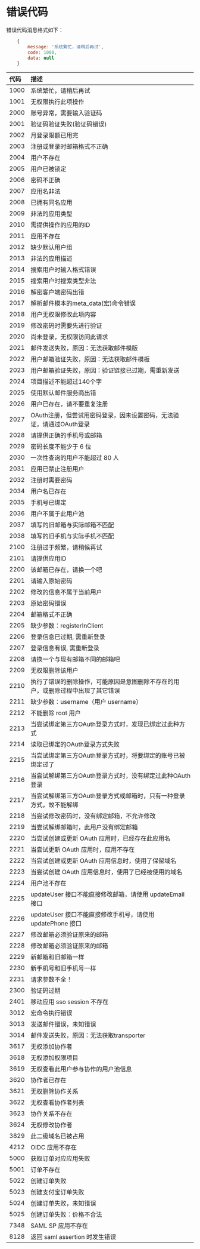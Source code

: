 # 错误代码

错误代码消息格式如下：

```javascript
    {
        message: '系统繁忙，请稍后再试',
        code: 1000,
        data: null
    }
```

| 代码 | 描述 |
| :--- | :--- |
| 1000 | 系统繁忙，请稍后再试 |
| 1001 | 无权限执行此项操作 |
| 2000 | 账号异常，需要输入验证码 |
| 2001 | 验证码验证失败\(验证码错误\) |
| 2002 | 月登录限额已用完 |
| 2003 | 注册或登录时邮箱格式不正确 |
| 2004 | 用户不存在 |
| 2005 | 用户已被锁定 |
| 2006 | 密码不正确 |
| 2007 | 应用名非法 |
| 2008 | 已拥有同名应用 |
| 2009 | 非法的应用类型 |
| 2010 | 需提供操作的应用的ID |
| 2011 | 应用不存在 |
| 2012 | 缺少默认用户组 |
| 2013 | 非法的应用描述 |
| 2014 | 搜索用户时输入格式错误 |
| 2015 | 搜索用户时搜索类型非法 |
| 2016 | 解密客户端密码出错 |
| 2017 | 解析邮件模本的meta\_data\(宏\)命令错误 |
| 2018 | 用户无权限修改此项内容 |
| 2019 | 修改密码时需要先进行验证 |
| 2020 | 尚未登录，无权限访问此请求 |
| 2021 | 邮件发送失败，原因：无法获取邮件模版 |
| 2022 | 用户邮箱验证失败，原因：无法获取邮件模板 |
| 2023 | 用户邮箱验证失败，原因：验证链接已过期，需重新发送 |
| 2024 | 项目描述不能超过140个字 |
| 2025 | 使用默认邮件服务商出错 |
| 2026 | 用户已存在，请不要重复注册 |
| 2027 | OAuth注册，但尝试用密码登录，因未设置密码，无法验证，请通过OAuth登录 |
| 2028 | 请提供正确的手机号或邮箱 |
| 2029 | 密码长度不能少于 6 位 |
| 2030 | 一次性查询的用户不能超过 80 人 |
| 2031 | 应用已禁止注册用户 |
| 2032 | 注册时需要密码 |
| 2034 | 用户名已存在 |
| 2035 | 手机号已绑定 |
| 2036 | 用户不属于此用户池 |
| 2037 | 填写的旧邮箱与实际邮箱不匹配 |
| 2038 | 填写的旧手机与实际手机不匹配 |
| 2100 | 注册过于频繁，请稍候再试 |
| 2101 | 请提供应用ID |
| 2200 | 该邮箱已存在，请换一个吧 |
| 2201 | 请输入原始密码 |
| 2202 | 修改的信息不属于当前用户 |
| 2203 | 原始密码错误 |
| 2204 | 邮箱格式不正确 |
| 2205 | 缺少参数：registerInClient |
| 2206 | 登录信息已过期, 需重新登录 |
| 2207 | 登录信息有误, 需重新登录 |
| 2208 | 请换一个与现有邮箱不同的邮箱吧 |
| 2209 | 无权限删除该用户 |
| 2210 | 执行了错误的删除操作，可能原因是意图删除不存在的用户，或删除过程中出现了其它错误 |
| 2211 | 缺少参数：username（用户 username） |
| 2212 | 不能删除 root 用户 |
| 2213 | 当尝试绑定第三方OAuth登录方式时，发现已绑定过此种方式 |
| 2214 | 读取已绑定的OAuth登录方式失败 |
| 2215 | 当尝试绑定第三方OAuth登录方式时，将要绑定的账号已被绑定过了 |
| 2216 | 当尝试解绑第三方OAuth登录方式时，没有绑定过此种OAuth登录 |
| 2217 | 当尝试解绑第三方OAuth登录方式或邮箱时，只有一种登录方式，故不能解绑 |
| 2218 | 当尝试修改密码时，没有绑定邮箱，不允许修改 |
| 2219 | 当尝试解绑邮箱时，此用户没有绑定邮箱 |
| 2220 | 当尝试创建或更新 OAuth 应用时，已经存在此应用名 |
| 2221 | 当尝试更新 OAuth 应用时，应用不存在 |
| 2222 | 当尝试创建或更新 OAuth 应用信息时，使用了保留域名 |
| 2223 | 当尝试创建 OAuth 应用信息时，使用了已经被使用的域名 |
| 2224 | 用户池不存在 |
| 2225 | updateUser 接口不能直接修改邮箱，请使用 updateEmail 接口 |
| 2226 | updateUser 接口不能直接修改手机号，请使用 updatePhone 接口 |
| 2227 | 修改邮箱必须验证原来的邮箱 |
| 2228 | 修改邮箱必须验证原来的邮箱 |
| 2229 | 新邮箱和旧邮箱一样 |
| 2230 | 新手机号和旧手机号一样 |
| 2231 | 请求参数不全！ |
| 2300 | 验证码过期 |
| 2401 | 移动应用 sso session 不存在 |
| 3012 | 宏命令执行错误 |
| 3013 | 发送邮件错误，未知错误 |
| 3014 | 邮件发送失败，原因：无法获取transporter |
| 3617 | 无权添加协作者 |
| 3618 | 无权添加权限项目 |
| 3619 | 无权查看此用户参与协作的用户池信息 |
| 3620 | 协作者已存在 |
| 3621 | 无权删除协作关系 |
| 3622 | 无权查看协作者列表 |
| 3623 | 协作关系不存在 |
| 3624 | 无权修改协作者 |
| 3829 | 此二级域名已被占用 |
| 4212 | OIDC 应用不存在 |
| 5000 | 获取订单对应应用失败 |
| 5001 | 订单不存在 |
| 5022 | 创建订单失败 |
| 5023 | 创建支付宝订单失败 |
| 5024 | 创建订单失败，未知错误 |
| 5025 | 创建订单失败：价格不合法 |
| 7348 | SAML SP 应用不存在 |
| 8128 | 返回 saml assertion 时发生错误 |

